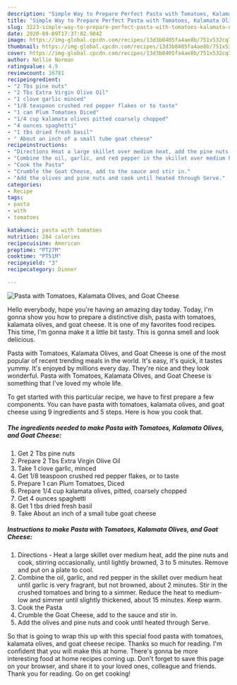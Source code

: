 ```yaml
---
description: "Simple Way to Prepare Perfect Pasta with Tomatoes, Kalamata Olives, and Goat Cheese"
title: "Simple Way to Prepare Perfect Pasta with Tomatoes, Kalamata Olives, and Goat Cheese"
slug: 3223-simple-way-to-prepare-perfect-pasta-with-tomatoes-kalamata-olives-and-goat-cheese
date: 2020-09-09T17:37:02.984Z
image: https://img-global.cpcdn.com/recipes/13d3b8405fa4ae8b/751x532cq70/pasta-with-tomatoes-kalamata-olives-and-goat-cheese-recipe-main-photo.jpg
thumbnail: https://img-global.cpcdn.com/recipes/13d3b8405fa4ae8b/751x532cq70/pasta-with-tomatoes-kalamata-olives-and-goat-cheese-recipe-main-photo.jpg
cover: https://img-global.cpcdn.com/recipes/13d3b8405fa4ae8b/751x532cq70/pasta-with-tomatoes-kalamata-olives-and-goat-cheese-recipe-main-photo.jpg
author: Nellie Norman
ratingvalue: 4.9
reviewcount: 16781
recipeingredient:
- "2 Tbs pine nuts"
- "2 Tbs Extra Virgin Olive Oil"
- "1 clove garlic minced"
- "1/8 teaspoon crushed red pepper flakes or to taste"
- "1 can Plum Tomatoes Diced"
- "1/4 cup kalamata olives pitted coarsely chopped"
- "4 ounces spaghetti"
- "1 tbs dried fresh basil"
- " About an inch of a small tube goat cheese"
recipeinstructions:
- "Directions Heat a large skillet over medium heat, add the pine nuts and cook, stirring occasionally, until lightly browned, 3 to 5 minutes. Remove and put on a plate to cool."
- "Combine the oil, garlic, and red pepper in the skillet over medium heat until garlic is very fragrant, but not browned, about 2 minutes. Stir in the crushed tomatoes and bring to a simmer. Reduce the heat to medium-low and simmer until slightly thickened, about 15 minutes. Keep warm."
- "Cook the Pasta"
- "Crumble the Goat Cheese, add to the sauce and stir in."
- "Add the olives and pine nuts and cook until heated through Serve."
categories:
- Recipe
tags:
- pasta
- with
- tomatoes

katakunci: pasta with tomatoes 
nutrition: 284 calories
recipecuisine: American
preptime: "PT27M"
cooktime: "PT51M"
recipeyield: "3"
recipecategory: Dinner

---
```



![Pasta with Tomatoes, Kalamata Olives, and Goat Cheese](https://img-global.cpcdn.com/recipes/13d3b8405fa4ae8b/751x532cq70/pasta-with-tomatoes-kalamata-olives-and-goat-cheese-recipe-main-photo.jpg)

Hello everybody, hope you're having an amazing day today. Today, I'm gonna show you how to prepare a distinctive dish, pasta with tomatoes, kalamata olives, and goat cheese. It is one of my favorites food recipes. This time, I'm gonna make it a little bit tasty. This is gonna smell and look delicious.



Pasta with Tomatoes, Kalamata Olives, and Goat Cheese is one of the most popular of recent trending meals in the world. It's easy, it's quick, it tastes yummy. It's enjoyed by millions every day. They're nice and they look wonderful. Pasta with Tomatoes, Kalamata Olives, and Goat Cheese is something that I've loved my whole life.


To get started with this particular recipe, we have to first prepare a few components. You can have pasta with tomatoes, kalamata olives, and goat cheese using 9 ingredients and 5 steps. Here is how you cook that.

<!--inarticleads1-->

##### The ingredients needed to make Pasta with Tomatoes, Kalamata Olives, and Goat Cheese:

1. Get 2 Tbs pine nuts
1. Prepare 2 Tbs Extra Virgin Olive Oil
1. Take 1 clove garlic, minced
1. Get 1/8 teaspoon crushed red pepper flakes, or to taste
1. Prepare 1 can Plum Tomatoes, Diced
1. Prepare 1/4 cup kalamata olives, pitted, coarsely chopped
1. Get 4 ounces spaghetti
1. Get 1 tbs dried fresh basil
1. Take  About an inch of a small tube goat cheese




<!--inarticleads2-->

##### Instructions to make Pasta with Tomatoes, Kalamata Olives, and Goat Cheese:

1. Directions - Heat a large skillet over medium heat, add the pine nuts and cook, stirring occasionally, until lightly browned, 3 to 5 minutes. Remove and put on a plate to cool.
1. Combine the oil, garlic, and red pepper in the skillet over medium heat until garlic is very fragrant, but not browned, about 2 minutes. Stir in the crushed tomatoes and bring to a simmer. Reduce the heat to medium-low and simmer until slightly thickened, about 15 minutes. Keep warm.
1. Cook the Pasta
1. Crumble the Goat Cheese, add to the sauce and stir in.
1. Add the olives and pine nuts and cook until heated through Serve.




So that is going to wrap this up with this special food pasta with tomatoes, kalamata olives, and goat cheese recipe. Thanks so much for reading. I'm confident that you will make this at home. There's gonna be more interesting food at home recipes coming up. Don't forget to save this page on your browser, and share it to your loved ones, colleague and friends. Thank you for reading. Go on get cooking!
